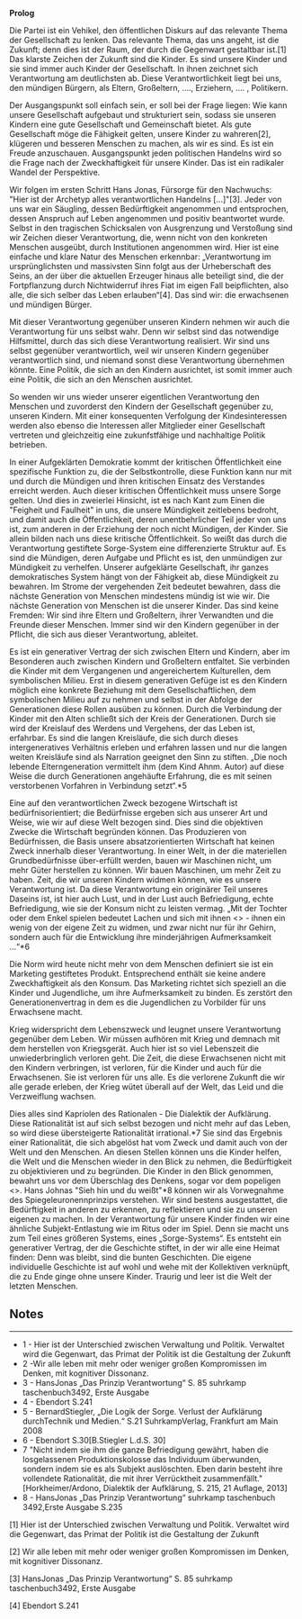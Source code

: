 **Prolog**

Die Partei ist ein Vehikel, den öffentlichen Diskurs auf das relevante
Thema der Gesellschaft zu lenken. Das relevante Thema, das uns angeht,
ist die Zukunft; denn dies ist der Raum, der durch die Gegenwart
gestaltbar ist.[1] Das klarste Zeichen der Zukunft sind die Kinder. Es
sind unsere Kinder und sie sind immer auch Kinder der Gesellschaft. In
ihnen zeichnet sich Verantwortung am deutlichsten ab. Diese
Verantwortlichkeit liegt bei uns, den mündigen Bürgern, als Eltern,
Großeltern, …., Erziehern, …. , Politikern.

Der Ausgangspunkt soll einfach sein, er soll bei der Frage liegen: Wie
kann unsere Gesellschaft aufgebaut und strukturiert sein, sodass sie
unseren Kindern eine gute Gesellschaft und Gemeinschaft bietet. Als gute
Gesellschaft möge die Fähigkeit gelten, unsere Kinder zu wahreren[2],
klügeren und besseren Menschen zu machen, als wir es sind. Es ist ein
Freude anzuschauen. Ausgangspunkt jeden politischen Handelns wird so die
Frage nach der Zweckhaftigkeit für unsere Kinder. Das ist ein radikaler
Wandel der Perspektive.

Wir folgen im ersten Schritt Hans Jonas, Fürsorge für den Nachwuchs:
"Hier ist der Archetyp alles verantwortlichen Handelns \[...\]"[3].
Jeder von uns war ein Säugling, dessen Bedürftigkeit angenommen und
entsprochen, dessen Anspruch auf Leben angenommen und positiv
beantwortet wurde. Selbst in den tragischen Schicksalen von Ausgrenzung
und Verstoßung sind wir Zeichen dieser Verantwortung, die, wenn nicht
von den konkreten Menschen ausgeübt, durch Institutionen angenommen
wird. Hier ist eine einfache und klare Natur des Menschen erkennbar:
„Verantwortung im ursprünglichsten und massivsten Sinn folgt aus der
Urheberschaft des Seins, an der über die aktuellen Erzeuger hinaus alle
beteiligt sind, die der Fortpflanzung durch Nichtwiderruf ihres Fiat im
eigen Fall beipflichten, also alle, die sich selber das Leben
erlauben“[4]. Das sind wir: die erwachsenen und mündigen Bürger.

Mit dieser Verantwortung gegenüber unseren Kindern nehmen wir auch die
Verantwortung für uns selbst wahr. Denn wir selbst sind das notwendige
Hilfsmittel, durch das sich diese Verantwortung realisiert. Wir sind uns
selbst gegenüber verantwortlich, weil wir unseren Kindern gegenüber
verantwortlich sind, und niemand sonst diese Verantwortung übernehmen
könnte. Eine Politik, die sich an den Kindern ausrichtet, ist somit
immer auch eine Politik, die sich an den Menschen ausrichtet.

So wenden wir uns wieder unserer eigentlichen Verantwortung den Menschen
und zuvorderst den Kindern der Gesellschaft gegenüber zu, unseren
Kindern. Mit einer konsequenten Verfolgung der Kindesinteressen werden
also ebenso die Interessen aller Mitglieder einer Gesellschaft vertreten
und gleichzeitig eine zukunfstfähige und nachhaltige Politik betrieben.

In einer Aufgeklärten Demokratie kommt der kritischen Öffentlichkeit
eine spezifische Funktion zu, die der Selbstkontrolle, diese Funktion
kann nur mit und durch die Mündigen und ihren kritischen Einsatz des
Verstandes erreicht werden. Auch dieser kritischen Öffentlichkeit muss
unsere Sorge gelten. Und dies in zweierlei Hinsicht, ist es nach Kant
zum Einen die "Feigheit und Faulheit" in uns, die unsere Mündigkeit
zeitlebens bedroht, und damit auch die Öffentlichkeit, deren
unentbehrlicher Teil jeder von uns ist, zum anderen in der Erziehung der
noch nicht Mündigen, der Kinder. Sie allein bilden nach uns diese
kritische Öffentlichkeit. So weißt das durch die Verantwortung
gestiftete Sorge-System eine differenzierte Struktur auf. Es sind die
Mündigen, deren Aufgabe und Pflicht es ist, den unmündigen zur
Mündigkeit zu verhelfen. Unserer aufgeklärte Gesellschaft, ihr ganzes
demokratisches System hängt von der Fähigkeit ab, diese Mündigkeit zu
bewahren. Im Strome der vergehenden Zeit bedeutet bewahren, dass die
nächste Generation von Menschen mindestens mündig ist wie wir. Die
nächste Generation von Menschen ist die unserer Kinder. Das sind keine
Fremden: Wir sind ihre Eltern und Großeltern, ihrer Verwandten und die
Freunde dieser Menschen. Immer sind wir den Kindern gegenüber in der
Pflicht, die sich aus dieser Verantwortung, ableitet.

Es ist ein generativer Vertrag der sich zwischen Eltern und Kindern,
aber im Besonderen auch zwischen Kindern und Großeltern entfaltet. Sie
verbinden die Kinder mit dem Vergangenen und angereichertem Kulturellen,
dem symbolischen Milieu. Erst in diesem generativen Gefüge ist es den
Kindern möglich eine konkrete Beziehung mit dem Gesellschaftlichen, dem
symbolischen Milieu auf zu nehmen und selbst in der Abfolge der
Generationen diese Rollen ausüben zu können. Durch die Verbindung der
Kinder mit den Alten schließt sich der Kreis der Generationen. Durch sie
wird der Kreislauf des Werdens und Vergehens, der das Leben ist,
erfahrbar. Es sind die langen Kreisläufe, die sich durch dieses
intergeneratives Verhältnis erleben und erfahren lassen und nur die
langen weiten Kreisläufe sind als Narration geeignet den Sinn zu
stiften. „Die noch lebende Elterngeneration vermittelt ihm (dem Kind
Ahnm. Autor) auf diese Weise die durch Generationen angehäufte
Erfahrung, die es mit seinen verstorbenen Vorfahren in Verbindung
setzt“.\*5

Eine auf den verantwortlichen Zweck bezogene Wirtschaft ist
bedürfnisorientiert; die Bedürfnisse ergeben sich aus unserer Art und
Weise, wie wir auf diese Welt bezogen sind. Dies sind die objektiven
Zwecke die Wirtschaft begründen können. Das Produzieren von
Bedürfnissen, die Basis unsere absatzorientierten Wirtschaft hat keinen
Zweck innerhalb dieser Verantwortung. In einer Welt, in der die
materiellen Grundbedürfnisse über-erfüllt werden, bauen wir Maschinen
nicht, um mehr Güter herstellen zu können. Wir bauen Maschinen, um mehr
Zeit zu haben. Zeit, die wir unseren Kindern widmen können, wie es
unsere Verantwortung ist. Da diese Verantwortung ein originärer Teil
unseres Daseins ist, ist hier auch Lust, und in der Lust auch
Befriedigung, echte Befriedigung, wie sie der Konsum nicht zu leisten
vermag. „Mit der Tochter oder dem Enkel spielen bedeutet Lachen und sich
mit ihnen &lt;<die Zeit zu vertreiben>&gt; - ihnen ein wenig von der
eigene Zeit zu widmen, und zwar nicht nur für ihr Gehirn, sondern auch
für die Entwicklung ihre minderjährigen Aufmerksamkeit ...“\*6

Die Norm wird heute nicht mehr von dem Menschen definiert sie ist ein
Marketing gestiftetes Produkt. Entsprechend enthält sie keine andere
Zweckhaftigkeit als den Konsum. Das Marketing richtet sich speziell an
die Kinder und Jugendliche, um ihre Aufmerksamkeit zu binden. Es
zerstört den Generationenvertrag in dem es die Jugendlichen zu Vorbilder
für uns Erwachsene macht.

Krieg widerspricht dem Lebenszweck und leugnet unsere Verantwortung
gegenüber dem Leben. Wir müssen aufhören mit Krieg und demnach mit dem
herstellen von Kriegsgerät. Auch hier ist so viel Lebenszeit die
unwiederbringlich verloren geht. Die Zeit, die diese Erwachsenen nicht
mit den Kindern verbringen, ist verloren, für die Kinder und auch für
die Erwachsenen. Sie ist verloren für uns alle. Es die verlorene Zukunft
die wir alle gerade erleben, der Krieg wütet überall auf der Welt, das
Leid und die Verzweiflung wachsen.

Dies alles sind Kapriolen des Rationalen - Die Dialektik der Aufklärung.
Diese Rationalität ist auf sich selbst bezogen und nicht mehr auf das
Leben, so wird diese übersteigerte Rationalität irrational.\*7 Sie sind
das Ergebnis einer Rationalität, die sich abgelöst hat vom Zweck und
damit auch von der Welt und den Menschen. An diesen Stellen können uns
die Kinder helfen, die Welt und die Menschen wieder in den Blick zu
nehmen, die Bedürftigkeit zu objektivieren und zu begründen. Die Kinder
in den Blick genommen, bewahrt uns vor dem Überschlag des Denkens, sogar
vor dem popeligen &lt;<eigenen Vorteil>&gt;. Hans Johnas "Sieh hin und
du weißt"\*8 können wir als Vorwegnahme des Spiegeleuronennprinzips
verstehen. Wir sind bestens ausgestattet, die Bedürftigkeit in anderen
zu erkennen, zu reflektieren und sie zu unseren eigenen zu machen. In
der Verantwortung für unsere Kinder finden wir eine ähnliche
Subjekt-Entlastung wie im Ritus oder im Spiel. Denn sie macht uns zum
Teil eines größeren Systems, eines „Sorge-Systems“. Es entsteht ein
generativer Vertrag, der die Geschichte stiftet, in der wir alle eine
Heimat finden: Denn was bleibt, sind die bunten Geschichten. Die eigene
individuelle Geschichte ist auf wohl und wehe mit der Kollektiven
verknüpft, die zu Ende ginge ohne unsere Kinder. Traurig und leer ist
die Welt der letzten Menschen.

Notes
-----

<references />

------------------------------------------------------------------------

-   1 - Hier ist der Unterschied zwischen Verwaltung und Politik.
    Verwaltet wird die Gegenwart, das Primat der Politik ist die
    Gestaltung der Zukunft
-   2 -Wir alle leben mit mehr oder weniger großen Kompromissen im
    Denken, mit kognitiver Dissonanz.
-   3 - HansJonas „Das Prinzip Verantwortung“ S. 85 suhrkamp
    taschenbuch3492, Erste Ausgabe
-   4 - Ebendort S.241
-   5 - BernardStiegler, „Die Logik der Sorge. Verlust der Aufklärung
    durchTechnik und Medien.“ S.21 SuhrkampVerlag, Frankfurt am Main
    2008
-   6 - Ebendort S.30\[B.Stiegler L.d.S. 30\]
-   7 "Nicht indem sie ihm die ganze Befriedigung gewährt, haben die
    losgelassenen Produktionskolosse das Individuum überwunden, sondern
    indem sie es als Subjekt auslöschten. Eben darin besteht ihre
    vollendete Rationalität, die mit ihrer Verrücktheit zusammenfällt."
    \[Horkheimer/Ardono, Dialektik der Aufklärung, S. 215, 21 Auflage,
    2013\]
-   8 - HansJonas „Das Prinzip Verantwortung“ suhrkamp taschenbuch
    3492,Erste Ausgabe S.235

[1] Hier ist der Unterschied zwischen Verwaltung und Politik. Verwaltet
wird die Gegenwart, das Primat der Politik ist die Gestaltung der
Zukunft

[2] Wir alle leben mit mehr oder weniger großen Kompromissen im Denken,
mit kognitiver Dissonanz.

[3] HansJonas „Das Prinzip Verantwortung“ S. 85 suhrkamp
taschenbuch3492, Erste Ausgabe

[4] Ebendort S.241
